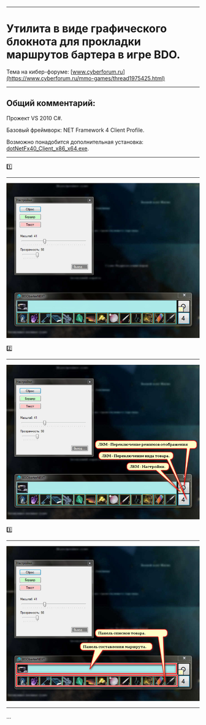 ____ 
# Утилита в виде графического блокнота для прокладки маршрутов бартера в игре BDO.

Тема на кибер-форуме:
[www.cyberforum.ru](https://www.cyberforum.ru/mmo-games/thread1975425.html)
____ 
## Общий комментарий:

Прожект VS 2010 C#.

Базовый фреймворк: NET Framework 4 Client Profile.

Возможно понадобится дополнительная установка: [dotNetFx40_Client_x86_x64.exe](https://www.microsoft.com/ru-RU/download/details.aspx?id=24872). 

____ 

:one: 
____ 
![Screenshot in game 1](BDObarterNEXT/!Doc/doc-scr-01.jpg)

:two: 
____ 
![Screenshot in game 1](BDObarterNEXT/!Doc/doc-scr-01[1].jpg)

:three: 
____ 
![Screenshot in game 1](BDObarterNEXT/!Doc/doc-scr-01[2].jpg)
____ 
...
